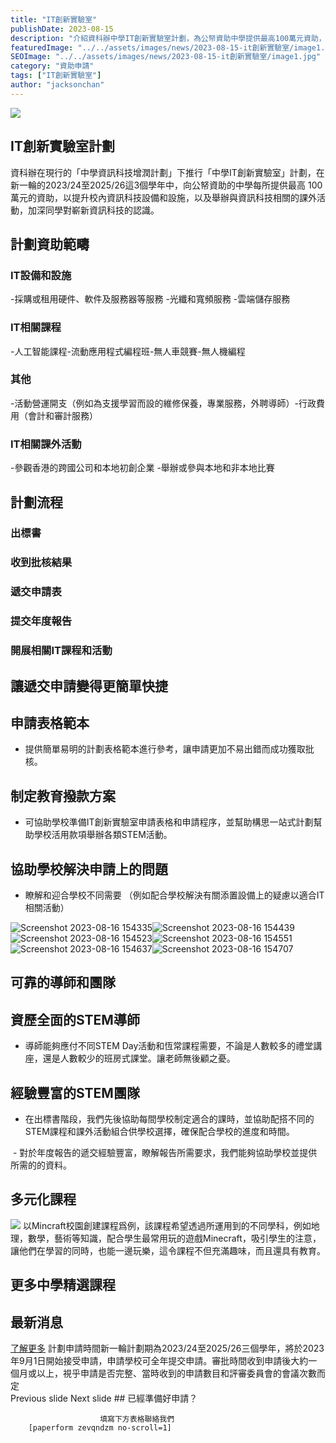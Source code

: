 ```yaml
---
title: "IT創新實驗室"
publishDate: 2023-08-15
description: "介紹資科辦中學IT創新實驗室計劃，為公帑資助中學提供最高100萬元資助，10Botics協助學校制定IT設備、AI課程、無人機編程等STEM活動方案。"
featuredImage: "../../assets/images/news/2023-08-15-it創新實驗室/image1.jpg"
SEOImage: "../../assets/images/news/2023-08-15-it創新實驗室/image1.jpg"
category: "資助申請"
tags: ["IT創新實驗室"]
author: "jacksonchan"
---
```


![](../../assets/images/news/2023-08-15-it創新實驗室/image2.jpg)
## IT創新實驗室計劃
資科辦在現行的「中學資訊科技增潤計劃」下推行「中學IT創新實驗室」計劃，在新一輪的2023/24至2025/26這3個學年中，向公帑資助的中學每所提供最高 100 萬元的資助，以提升校內資訊科技設備和設施，以及舉辦與資訊科技相關的課外活動，加深同學對嶄新資訊科技的認識。

## 計劃資助範疇
### IT設備和設施
-採購或租⽤硬件、軟件及服務器等服務
-光纖和寬頻服務
-雲端儲存服務

### IT相關課程
-人工智能課程-流動應用程式編程班-無人車競賽-無人機編程

### 其他
-活動營運開支（例如為支援學習而設的維修保養，專業服務，外聘導師）-行政費用（會計和審計服務）

### IT相關課外活動
-參觀香港的跨國公司和本地初創企業
-舉辦或參與本地和非本地比賽

## 計劃流程
### 出標書
### 收到批核結果
### 遞交申請表
### 提交年度報告
### 開展相關IT課程和活動
## 讓遞交申請變得更簡單快捷
## 申請表格範本
- 提供簡單易明的計劃表格範本進行參考，讓申請更加不易出錯而成功獲取批核。

## 制定教育撥款方案​
- 可協助學校準備IT創新實驗室申請表格和申請程序，並幫助構思一站式計劃幫助學校活用款項舉辦各類STEM活動。

## 協助學校解決申請上的問題
- 瞭解和迎合學校不同需要 （例如配合學校解決有關添置設備上的疑慮以適合IT相關活動）

![Screenshot 2023-08-16 154335](../../assets/images/news/2023-08-15-it創新實驗室/image3.png)![Screenshot 2023-08-16 154439](../../assets/images/news/2023-08-15-it創新實驗室/image4.png)![Screenshot 2023-08-16 154523](../../assets/images/news/2023-08-15-it創新實驗室/image5.png)![Screenshot 2023-08-16 154551](../../assets/images/news/2023-08-15-it創新實驗室/image6.png)![Screenshot 2023-08-16 154637](../../assets/images/news/2023-08-15-it創新實驗室/image7.png)![Screenshot 2023-08-16 154707](../../assets/images/news/2023-08-15-it創新實驗室/image8.png)
## 可靠的導師和團隊
## 資歷全面的STEM導師
- 導師能夠應付不同STEM Day活動和恆常課程需要，不論是人數較多的禮堂講座，還是人數較少的班房式課堂。讓老師無後顧之憂。

## 經驗豐富的STEM團隊
- 在出標書階段，我們先後協助每間學校制定適合的課時，並協助配搭不同的STEM課程和課外活動組合供學校選擇，確保配合學校的進度和時間。

 - 對於年度報告的遞交經驗豐富，瞭解報告所需要求，我們能夠協助學校並提供所需的的資料。

## 多元化課程
![](../../assets/images/news/2023-08-15-it創新實驗室/image9.png)
以Mincraft校園創建課程爲例，該課程希望透過所運用到的不同學科，例如地理，數學，藝術等知識，配合學生最常用玩的遊戲Minecraft，吸引學生的注意，讓他們在學習的同時，也能一邊玩樂，這令課程不但充滿趣味，而且還具有教育。

## 更多中學精選課程
## 最新消息
[了解更多](/news)
										計劃申請時間新一輪計劃期為2023/24至2025/26三個學年，將於2023年9月1日開始接受申請，申請學校可全年提交申請。審批時間收到申請後大約一個月或以上，視乎申請是否完整、當時收到的申請數目和評審委員會的會議次數而定				
														Previous slide
														Next slide
									## 已經準備好申請？

						填寫下方表格聯絡我們					
		[paperform zevqndzm no-scroll=1]
